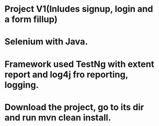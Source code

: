 # Project V1(Inludes signup, login and a form fillup)
# Selenium with Java.
# Framework used TestNg with extent report and log4j fro reporting, logging.
# Download the project, go to its dir and run mvn clean install.
